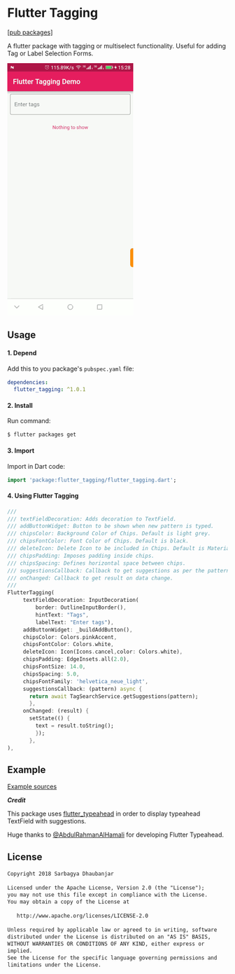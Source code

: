 # Flutter Tagging

[[pub packages]](https://pub.dartlang.org/packages/flutter_tagging)

A flutter package with tagging or multiselect functionality. 
Useful for adding Tag or Label Selection Forms.

![DEMO](demo.gif) 

## Usage

#### 1\. Depend

Add this to you package's `pubspec.yaml` file:

```yaml
dependencies:
  flutter_tagging: ^1.0.1
```

#### 2\. Install

Run command:

```bash
$ flutter packages get
```

#### 3\. Import

Import in Dart code:

```dart
import 'package:flutter_tagging/flutter_tagging.dart';
```

#### 4\. Using Flutter Tagging

```dart
///
/// textFieldDecoration: Adds decoration to TextField.
/// addButtonWidget: Button to be shown when new pattern is typed.
/// chipsColor: Background Color of Chips. Default is light grey.
/// chipsFontColor: Font Color of Chips. Default is black.
/// deleteIcon: Delete Icon to be included in Chips. Default is Material Cancel Icon.
/// chipsPadding: Imposes padding inside chips.
/// chipsSpacing: Defines horizontal space between chips.
/// suggestionsCallback: Callback to get suggestions as per the pattern entered.
/// onChanged: Callback to get result on data change.
///
FlutterTagging(
     textFieldDecoration: InputDecoration(
         border: OutlineInputBorder(),
         hintText: "Tags",
         labelText: "Enter tags"),
     addButtonWidget: _buildAddButton(),
     chipsColor: Colors.pinkAccent,
     chipsFontColor: Colors.white,
     deleteIcon: Icon(Icons.cancel,color: Colors.white),
     chipsPadding: EdgeInsets.all(2.0),
     chipsFontSize: 14.0,
     chipsSpacing: 5.0,
     chipsFontFamily: 'helvetica_neue_light',
     suggestionsCallback: (pattern) async {
       return await TagSearchService.getSuggestions(pattern);
       },
     onChanged: (result) {
       setState(() {
         text = result.toString();
         });
       },
),
```


## Example

[Example sources](https://github.com/sarbagyastha/flutter_tagging/tree/master/example)



***Credit***

This package uses [flutter_typeahead](https://pub.dartlang.org/packages/flutter_typeahead) in order to display typeahead TextField with suggestions.

Huge thanks to [@AbdulRahmanAlHamali](https://github.com/AbdulRahmanAlHamali) for developing Flutter Typeahead.


## License

```
Copyright 2018 Sarbagya Dhaubanjar

Licensed under the Apache License, Version 2.0 (the "License");
you may not use this file except in compliance with the License.
You may obtain a copy of the License at

   http://www.apache.org/licenses/LICENSE-2.0

Unless required by applicable law or agreed to in writing, software
distributed under the License is distributed on an "AS IS" BASIS,
WITHOUT WARRANTIES OR CONDITIONS OF ANY KIND, either express or implied.
See the License for the specific language governing permissions and
limitations under the License.
```
